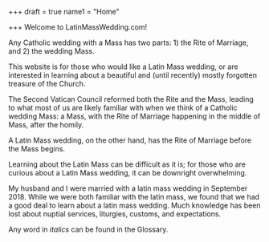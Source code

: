 +++
draft = true
name1 = "Home"

+++
Welcome to LatinMassWedding.com!

Any Catholic wedding with a Mass has two parts: 1) the Rite of Marriage, and 2) the wedding Mass. 

This website is for those who would like a Latin Mass wedding, or are interested in learning about a beautiful and (until recently) mostly forgotten treasure of the Church. 

The Second Vatican Council reformed both the Rite and the Mass, leading to what most of us are likely familiar with when we think of a Catholic wedding Mass: a Mass, with the Rite of Marriage happening in the middle of Mass, after the homily. 

A Latin Mass wedding, on the other hand, has the Rite of Marriage before the Mass begins.

Learning about the Latin Mass can be difficult as it is; for those who are curious about a Latin Mass wedding, it can be downright overwhelming. 

My husband and I were married with a latin mass wedding in September 2018. While we were both familiar with the latin mass, we found that we had a good deal to learn about a latin mass wedding. Much knowledge has been lost about nuptial services, liturgies, customs, and expectations.

Any word in _italics_ can be found in the Glossary.